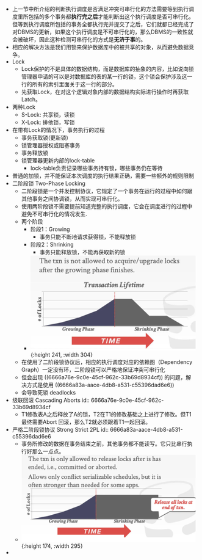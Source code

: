 - 上一节中所介绍的判断执行调度是否满足冲突可串行化的方法需要等到执行调度里所包括的多个事务都**执行完之后**才能判断出这个执行调度是否可串行化。但等到执行调度所包括的事务全都执行完并提交了之后，它们就都已经完成了对DBMS的更新，如果这个执行调度是不可串行化的，那么DBMS的一致性就会被破坏，因此这种检测可串行化的方式是**无济于事**的。
- 相应的解决方法是我们用锁来保护数据库中的被共享的对象，从而避免数据竞争。
- Lock
	- Lock保护的不是具体的数据结构，而是数据库的抽象的内容，比如说向锁管理器申请的可以是对数据库的表的某一行的锁，这个锁会保护涉及这一行的所有的索引里面关于这一行的部分。
	- 先获取Lock，在对这个逻辑对象内部的数据结构实际进行操作时再获取Latch。
- 两种Lock
	- S-Lock: 共享锁，读锁
	- X-Lock: 排他锁，写锁
- 在带有Lock的情况下，事务执行的过程
	- 事务获取锁(更新锁)
	- 锁管理器授权或阻塞事务
	- 事务释放锁
	- 锁管理器更新内部的lock-table
		- lock-table负责记录哪些事务持有锁，哪些事务仍在等待
- 普通的加锁，并不能保证本次调度的执行结果正确，需要一些额外的规则限制
- 二阶段锁 Two-Phase Locking
	- 二阶段锁是一个并发控制协议，它规定了一个事务在运行的过程中如何跟其他事务之间协调锁，从而实现可串行化。
	- 使用两阶段锁不需要提前知道完整的执行调度，它会在调度进行的过程中避免不可串行化的情况发生.
	- 两个阶段
		- 阶段1：Growing
			- 事务只能不断地请求获得锁，不能释放锁
		- 阶段2：Shrinking
			- 事务只能释放锁，不能再获取新的锁
		- ![image.png](../assets/image_1718003475402_0.png){:height 241, :width 304}
	- 在使用了二阶段锁协议后，相应的执行调度对应的依赖图（Dependency Graph）一定没有环，二阶段锁可以严格地保证冲突可串行化
	- 但会出现 ((6666a76e-9c0e-45cf-962c-33b69d8934cf)) 的问题，解决方式是使用 ((6666a83a-aace-4db8-a531-c55396dad6e6))
	- 会导致死锁 deadlocks
- 级联回滚 Cascading Aborts
  id:: 6666a76e-9c0e-45cf-962c-33b69d8934cf
	- T1修改表A之后释放了A的锁，T2在T1的修改基础之上进行了修改。但T1最终需要Abort 回滚，那么T2就必须跟着T1一起回滚。
- 严格二阶段锁协议 Strong Strict 2PL
  id:: 6666a83a-aace-4db8-a531-c55396dad6e6
	- 事务所修改的数据在事务结束之前，其他事务都不能读写。它只比串行执行好那么一点点。
	- ![image.png](../assets/image_1718003948046_0.png){:height 174, :width 295}
-